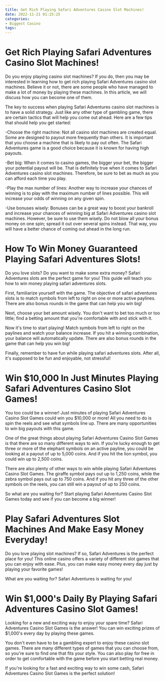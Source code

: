 ```yaml
---
title: Get Rich Playing Safari Adventures Casino Slot Machines!
date: 2022-11-21 01:25:25
categories:
- Biggest Casino
tags:
---
```



#  Get Rich Playing Safari Adventures Casino Slot Machines!

Do you enjoy playing casino slot machines? If you do, then you may be interested in learning how to get rich playing Safari Adventures casino slot machines. Believe it or not, there are some people who have managed to make a lot of money by playing these machines. In this article, we will discuss how you can become one of them.

The key to success when playing Safari Adventures casino slot machines is to have a solid strategy. Just like any other type of gambling game, there are certain tactics that will help you come out ahead. Here are a few tips that should help you get started:

-Choose the right machine: Not all casino slot machines are created equal. Some are designed to payout more frequently than others. It is important that you choose a machine that is likely to pay out often. The Safari Adventures game is a good choice because it is known for having high payouts.

-Bet big: When it comes to casino games, the bigger your bet, the bigger your potential payout will be. That is definitely true when it comes to Safari Adventures casino slot machines. Therefore, be sure to bet as much as you can afford each time you play.

-Play the max number of lines: Another way to increase your chances of winning is to play with the maximum number of lines possible. This will increase your odds of winning on any given spin.

-Use bonuses wisely: Bonuses can be a great way to boost your bankroll and increase your chances of winning big at Safari Adventures casino slot machines. However, be sure to use them wisely. Do not blow all your bonus money on one spin; spread it out over several spins instead. That way, you will have a better chance of coming out ahead in the long run.

#  How To Win Money Guaranteed Playing Safari Adventures Slots!

Do you love slots? Do you want to make some extra money? Safari Adventures slots are the perfect game for you! This guide will teach you how to win money playing safari adventures slots.

First, familiarize yourself with the game. The objective of safari adventures slots is to match symbols from left to right on one or more active paylines. There are also bonus rounds in the game that can help you win big!

Next, choose your bet amount wisely. You don't want to bet too much or too little; find a betting amount that you're comfortable with and stick with it.

Now it's time to start playing! Match symbols from left to right on the paylines and watch your balance increase. If you hit a winning combination, your balance will automatically update. There are also bonus rounds in the game that can help you win big!

Finally, remember to have fun while playing safari adventures slots. After all, it's supposed to be fun and enjoyable, not stressful!

#  Win $10,000 In Just Minutes Playing Safari Adventures Casino Slot Games!

You too could be a winner! Just minutes of playing Safari Adventures Casino Slot Games could win you $10,000 or more! All you need to do is spin the reels and see what symbols line up. There are many opportunities to win big payouts with this game.

One of the great things about playing Safari Adventures Casino Slot Games is that there are so many different ways to win. If you’re lucky enough to get three or more of the elephant symbols on an active payline, you could be looking at a payout of up to 5,000 coins. And if you hit the lion symbol, you could win up to 2,500 coins.

There are also plenty of other ways to win while playing Safari Adventures Casino Slot Games. The giraffe symbol pays out up to 1,250 coins, while the zebra symbol pays out up to 750 coins. And if you hit any three of the other symbols on the reels, you can still win a payout of up to 250 coins.

So what are you waiting for? Start playing Safari Adventures Casino Slot Games today and see if you can become a big winner!

#  Play Safari Adventures Slot Machines And Make Easy Money Everyday!

Do you love playing slot machines? If so, Safari Adventures is the perfect place for you! This online casino offers a variety of different slot games that you can enjoy with ease. Plus, you can make easy money every day just by playing your favorite games!

What are you waiting for? Safari Adventures is waiting for you!

#  Win $1,000's Daily By Playing Safari Adventures Casino Slot Games!

Looking for a new and exciting way to enjoy your spare time? Safari Adventures Casino Slot Games is the answer! You can win exciting prizes of $1,000's every day by playing these games.

You don't even have to be a gambling expert to enjoy these casino slot games. There are many different types of games that you can choose from, so you're sure to find one that fits your style. You can also play for free in order to get comfortable with the game before you start betting real money.

If you're looking for a fast and exciting way to win some cash, Safari Adventures Casino Slot Games is the perfect solution!